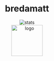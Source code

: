 <h1 align="center"> bredamatt </h1>

<div align="center">
  
  <img align="center" src="https://github-readme-stats.vercel.app/api?username=bredamatt&count_private=true&hide=stars&show_icons=true&theme=dark#gh-dark-mode-only" alt="stats"/>
  
 </div>
 
<div align="center">
    
  <img align="center" src="https://user-images.githubusercontent.com/28816406/216433323-fbe2dbad-12db-4690-9665-ab15e99995d9.png" alt="logo" width=100/>
  
</div>
